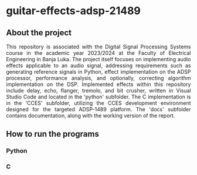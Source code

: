 # guitar-effects-adsp-21489

## About the project

<p align="justify">This repository is associated with the Digital Signal Processing Systems course in the academic year 2023/2024 at the Faculty of Electrical Engineering in Banja Luka. The project itself focuses on implementing audio effects applicable to an audio signal, addressing requirements such as generating reference signals in Python, effect implementation on the ADSP processor, performance analysis, and optionally, correcting algorithm implementation on the DSP. Implemented effects within this repository include delay, echo, flanger, tremolo, and bit crusher, written in Visual Studio Code and located in the 'python' subfolder. The C implementation is in the 'CCES' subfolder, utilizing the CCES development environment designed for the targeted ADSP-1489 platform. The 'docs' subfolder contains documentation, along with the working version of the report.

## How to run the programs
### Python
### C
